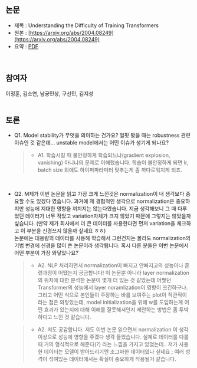 ## 논문
- 제목 : Understanding the Difficulty of Training Transformers
- 원본 : [https://arxiv.org/abs/2004.08249](https://arxiv.org/abs/2004.08249)
- 요약 : [PDF](https://github.com/vhrehfdl/NLP-Research-Follow/blob/main/season2/summary/12.%20Understanding%20the%20Difficulty%20of%20Training%20Transformers.pdf)
<br>


## 참여자
이정훈, 김소연, 남궁민상, 구선민, 김지성
<br><br>


## 토론
- Q1. Model stability가 무엇을 의미하는 건가요? 얼핏 봤을 때는 robustness 관련 이슈인 것 같은데... unstable model에서는 어떤 이슈가 생기게 되나요?

  >- A1. 학습시킬 때 불안정하게 학습되느냐(gradient explosion, vanishing) 아니냐의 문제로 이해했습니다. 
  >학습이 불안정하게 되면 lr, batch size 외에도 하이퍼파라미터 맞추는게 좀 까다로워지게 되죠.

<br>

- Q2. M제가 이번 논문을 읽고 가장 크게 느낀것은 normalization이 내 생각보다 중요할 수도 있겠다 였습니다. 과거에 제 경험적인 생각으로 normalization은 중요하지만 성능에 지대한 영향을 끼치지는 않는다였습니다. 지금 생각해보니 그 때 다루었던 데이터가 너무 작았고 variation자체가 크지 않았기 때문에 그렇지는 않았을까 싶습니다. (만약 제가 회사에서 더 큰 데이터를 사용한다면 먼저 variation을 체크하고 이 부분을 신경쓰지 않을까 싶네요 ㅎㅎ)  
 논문에는 대용량의 데이터를 사용해 학습해서 그런건지는 몰라도 normalization의 기법 변경에 신경을 많이 쓴 논문이라 생각됩니다. 혹시 다른 분들은 이번 논문에서 어떤 부분이 가장 와닿았나요? 

  >- A2. NLP 처리하면서 normalization이 빠지고 안빠지고의 성능이나 훈련과정이 어땠는지 궁금합니다! 이 논문뿐 아니라 layer normalization의 위치에 대한 분석한 논문이 몇개 더 있는 것 같았는데 어쨌던 Transformer의 성능에서 layer noramlization이 영향이 크긴하구나.그리고 어떤 식으로 본인들이 주장하는 바를 보여주는 plot이 직관적이라는 점은 와닿았는데, model initialization을 위해 w를 도입하는게 어떤 효과가 있는지에 대해 이해를 잘못해서인지 제안하는 방법은 좀 투박하다고 느낀 것 같습니다.

  >- A2. 저도 공감합니다. 저도 이번 논문 읽으면서 normalization 이 생각 이상으로 성능에 영향을 주겠다 생각 들었습니다. 실제로 데이터를 다룰때 거의 형식적으로 해준다(?) 라는 느낌을 가지고 있었는데.. 저가 사용한 데이터는 모델이 받아드리기엔 조그마한 데이터였나 싶네요 ; 여러 성격이 섞여있는 데이터에서는 확실이 중요하게 작용될거 같습니다.<br>

<br>
